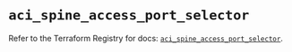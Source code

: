# `aci_spine_access_port_selector`

Refer to the Terraform Registry for docs: [`aci_spine_access_port_selector`](https://registry.terraform.io/providers/ciscodevnet/aci/2.17.0/docs/resources/spine_access_port_selector).
